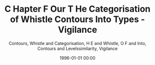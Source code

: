 ---
layout: post
title: C Hapter F Our T He Categorisation of Whistle Contours Into Types  - Vigilance

date: 1996-01-01 00:00
author: Contours, Whistle and Categorisation, H E and Whistle, O F and Into, Contours and Levelssimilarity, Vigilance
year: 2010
---